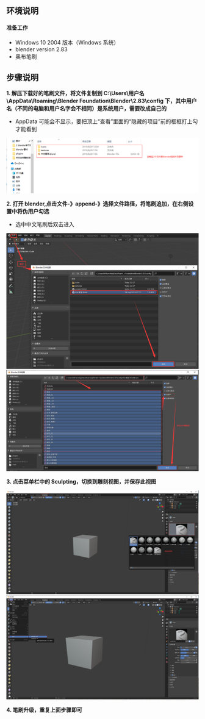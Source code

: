 ## **环境说明**

#### 准备工作

- Windows 10 2004 版本（Windows 系统）
- blender version 2.83
- 奥布笔刷

## **步骤说明**

**1. 解压下载好的笔刷文件，将文件复制到 C:\Users\用户名\AppData\Roaming\Blender Foundation\Blender\2.83\config 下，其中用户名（不同的电脑和用户名字会不相同）是系统用户，需要改成自己的**

- AppData 可能会不显示，要把顶上“查看”里面的“隐藏的项目”前的框框打上勾才能看到

![笔刷文件](../../img/3d_img/0.png)

**2. 打开 blender,点击文件-》append-》选择文件路径，将笔刷追加，在右侧设置中将伪用户勾选**

- 选中中文笔刷后双击进入

![选择笔刷文件](../../img/3d_img/1.png)
![追加笔刷](../../img/3d_img/2.png)

**3. 点击菜单栏中的 Sculpting，切换到雕刻视图，并保存此视图**

![雕刻视图](../../img/3d_img/3.png)
![保存工作区](../../img/3d_img/4.png)

**4. 笔刷升级，重复上面步骤即可**
